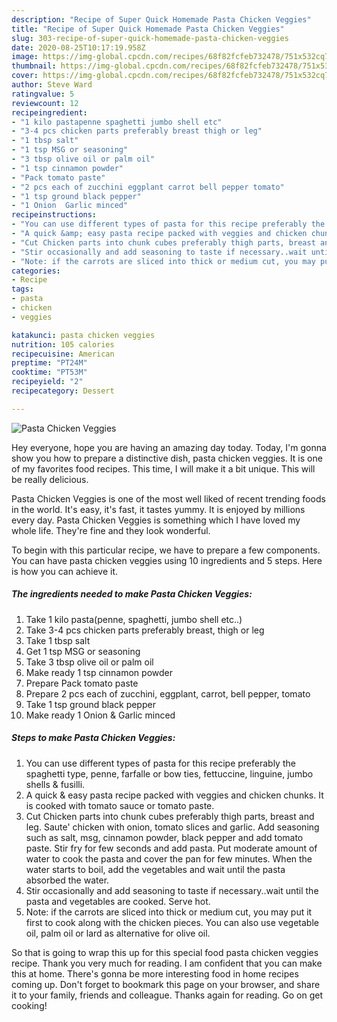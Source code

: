 ```yaml
---
description: "Recipe of Super Quick Homemade Pasta Chicken Veggies"
title: "Recipe of Super Quick Homemade Pasta Chicken Veggies"
slug: 303-recipe-of-super-quick-homemade-pasta-chicken-veggies
date: 2020-08-25T10:17:19.958Z
image: https://img-global.cpcdn.com/recipes/68f82fcfeb732478/751x532cq70/pasta-chicken-veggies-recipe-main-photo.jpg
thumbnail: https://img-global.cpcdn.com/recipes/68f82fcfeb732478/751x532cq70/pasta-chicken-veggies-recipe-main-photo.jpg
cover: https://img-global.cpcdn.com/recipes/68f82fcfeb732478/751x532cq70/pasta-chicken-veggies-recipe-main-photo.jpg
author: Steve Ward
ratingvalue: 5
reviewcount: 12
recipeingredient:
- "1 kilo pastapenne spaghetti jumbo shell etc"
- "3-4 pcs chicken parts preferably breast thigh or leg"
- "1 tbsp salt"
- "1 tsp MSG or seasoning"
- "3 tbsp olive oil or palm oil"
- "1 tsp cinnamon powder"
- "Pack tomato paste"
- "2 pcs each of zucchini eggplant carrot bell pepper tomato"
- "1 tsp ground black pepper"
- "1 Onion  Garlic minced"
recipeinstructions:
- "You can use different types of pasta for this recipe preferably the spaghetti type, penne, farfalle or bow ties, fettuccine, linguine, jumbo shells &amp; fusilli."
- "A quick &amp; easy pasta recipe packed with veggies and chicken chunks. It is cooked with tomato sauce or tomato paste."
- "Cut Chicken parts into chunk cubes preferably thigh parts, breast and leg. Saute&#39; chicken with onion, tomato slices and garlic. Add seasoning such as salt, msg, cinnamon powder, black pepper and add tomato paste. Stir fry for few seconds and add pasta. Put moderate amount of water to cook the pasta and cover the pan for few minutes. When the water starts to boil, add the vegetables and wait until the pasta absorbed the water."
- "Stir occasionally and add seasoning to taste if necessary..wait until the pasta and vegetables are cooked. Serve hot."
- "Note: if the carrots are sliced into thick or medium cut, you may put it first to cook along with the chicken pieces. You can also use vegetable oil, palm oil or lard as alternative for olive oil."
categories:
- Recipe
tags:
- pasta
- chicken
- veggies

katakunci: pasta chicken veggies 
nutrition: 105 calories
recipecuisine: American
preptime: "PT24M"
cooktime: "PT53M"
recipeyield: "2"
recipecategory: Dessert

---
```



![Pasta Chicken Veggies](https://img-global.cpcdn.com/recipes/68f82fcfeb732478/751x532cq70/pasta-chicken-veggies-recipe-main-photo.jpg)

Hey everyone, hope you are having an amazing day today. Today, I'm gonna show you how to prepare a distinctive dish, pasta chicken veggies. It is one of my favorites food recipes. This time, I will make it a bit unique. This will be really delicious.

Pasta Chicken Veggies is one of the most well liked of recent trending foods in the world. It's easy, it's fast, it tastes yummy. It is enjoyed by millions every day. Pasta Chicken Veggies is something which I have loved my whole life. They're fine and they look wonderful.




To begin with this particular recipe, we have to prepare a few components. You can have pasta chicken veggies using 10 ingredients and 5 steps. Here is how you can achieve it.

<!--inarticleads1-->

##### The ingredients needed to make Pasta Chicken Veggies:

1. Take 1 kilo pasta(penne, spaghetti, jumbo shell etc..)
1. Take 3-4 pcs chicken parts preferably breast, thigh or leg
1. Take 1 tbsp salt
1. Get 1 tsp MSG or seasoning
1. Take 3 tbsp olive oil or palm oil
1. Make ready 1 tsp cinnamon powder
1. Prepare Pack tomato paste
1. Prepare 2 pcs each of zucchini, eggplant, carrot, bell pepper, tomato
1. Take 1 tsp ground black pepper
1. Make ready 1 Onion &amp; Garlic minced




<!--inarticleads2-->

##### Steps to make Pasta Chicken Veggies:

1. You can use different types of pasta for this recipe preferably the spaghetti type, penne, farfalle or bow ties, fettuccine, linguine, jumbo shells &amp; fusilli.
1. A quick &amp; easy pasta recipe packed with veggies and chicken chunks. It is cooked with tomato sauce or tomato paste.
1. Cut Chicken parts into chunk cubes preferably thigh parts, breast and leg. Saute&#39; chicken with onion, tomato slices and garlic. Add seasoning such as salt, msg, cinnamon powder, black pepper and add tomato paste. Stir fry for few seconds and add pasta. Put moderate amount of water to cook the pasta and cover the pan for few minutes. When the water starts to boil, add the vegetables and wait until the pasta absorbed the water.
1. Stir occasionally and add seasoning to taste if necessary..wait until the pasta and vegetables are cooked. Serve hot.
1. Note: if the carrots are sliced into thick or medium cut, you may put it first to cook along with the chicken pieces. You can also use vegetable oil, palm oil or lard as alternative for olive oil.




So that is going to wrap this up for this special food pasta chicken veggies recipe. Thank you very much for reading. I am confident that you can make this at home. There's gonna be more interesting food in home recipes coming up. Don't forget to bookmark this page on your browser, and share it to your family, friends and colleague. Thanks again for reading. Go on get cooking!
